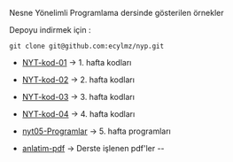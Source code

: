 Nesne Yönelimli Programlama dersinde gösterilen örnekler

Depoyu indirmek için :

	git clone git@github.com:ecylmz/nyp.git

- [NYT-kod-01](https://github.com/ecylmz/nyp/tree/master/NYT-kod-01) -> 1. hafta kodları
- [NYT-kod-02](https://github.com/ecylmz/nyp/tree/master/NYT-kod-02) -> 2. hafta kodları
- [NYT-kod-03](https://github.com/ecylmz/nyp/tree/master/NYT-kod-03) -> 3. hafta kodları
- [NYT-kod-04](https://github.com/ecylmz/nyp/tree/master/NYT-kod-04) -> 4. hafta kodları
- [nyt05-Programlar](https://github.com/ecylmz/nyp/tree/master/nyt05-Programlar) -> 5. hafta programları

- [anlatim-pdf](https://github.com/ecylmz/nyp/tree/master/anlatim-pdf) -> Derste işlenen pdf'ler
--
